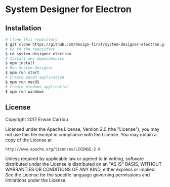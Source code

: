 # System Designer for Electron

## Installation

```sh
# Clone this repository
$ git clone https://github.com/design-first/system-designer-electron.git
# Go to the repository
$ cd system-designer-electron
# Install dev dependencies
$ npm install
# Run System Designer
$ npm run start
# Create macOS application
$ npm run macOS
# Create Windows application
$ npm run windows
```

## License

Copyright 2017 Erwan Carriou

Licensed under the Apache License, Version 2.0 (the "License");
you may not use this file except in compliance with the License.
You may obtain a copy of the License at

    http://www.apache.org/licenses/LICENSE-2.0

Unless required by applicable law or agreed to in writing, software
distributed under the License is distributed on an "AS IS" BASIS,
WITHOUT WARRANTIES OR CONDITIONS OF ANY KIND, either express or implied.
See the License for the specific language governing permissions and
limitations under the License. 
